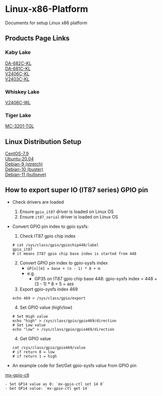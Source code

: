 # Linux-x86-Platform
Documents for setup Linux x86 platform

## Products Page Links
### Kaby Lake
[DA-682C-KL](/products/DA-682C-KL.md)<br>
[DA-681C-KL](/products/DA-681C-KL.md)<br>
[V2406C-KL](/products/V2406C-KL.md)<br>
[V2403C-KL](/products/V2403C-KL.md)

### Whiskey Lake
[V2406C-WL](/products/V2406C-WL.md)

### Tiger Lake
[MC-3201-TGL](/products/MC-3201-TGL.md)

## Linux Distribution Setup
[CentOS-7.9](/dist/CentOS-7.9.md)<br>
[Ubuntu-20.04](/dist/Ubuntu-20.04.md)<br>
[Debian-9 (stretch)](/dist/Debian-9.md)<br>
[Debian-10 (buster)](/dist/Debian-10.md)<br>
[Debian-11 (bullseye)](/dist/Debian-11.md)

## How to export super IO (IT87 series) GPIO pin

- Check drivers are loaded
    1. Ensure `gpio_it87` driver is loaded on Linux OS
    2. Ensure `it87_serial` driver is loaded on Linux OS

- Convert GPIO pin index to gpio sysfs:
    1. Check IT87 gpio chip index
    ```bash=
    # cat /sys/class/gpio/gpiochip448/label
    gpio_it87
    # it means IT87 gpio chip base index is started from 448
    ```
    2. Convert GPIO pin index to gpio-sysfs index
        - `GP[n][m] = base + (n - 1) * 8 + m`
        - e.g.
            - GP35 on IT87 gpio chip base 448:
              gpio-sysfs index = 448 + (3 - 1) * 8 + 5 = `469`
    3. Export gpio-sysfs index 469
    ```bash=
    echo 469 > /sys/class/gpio/export
    ```
    4. Set GPIO value (high/low)
    ```bash=
    # Set High value
    echo "high" > /sys/class/gpio/gpio469/direction
    # Set Low value
    echo "low" > /sys/class/gpio/gpio469/direction
    ```
    4. Get GPIO value
    ```bash=
    cat /sys/class/gpio/gpio469/value
    # if return 0 = low
    # if return 1 = high
    ```

- An example code for Set/Get gpio-sysfs value from GPIO pin

[mx-gpio-ctl](tools/mx-gpio-ctl)

	- Set GP14 value as 0: `mx-gpio-ctl set 14 0`
	- Get GP14 value: `mx-gpio-ctl get 14`

